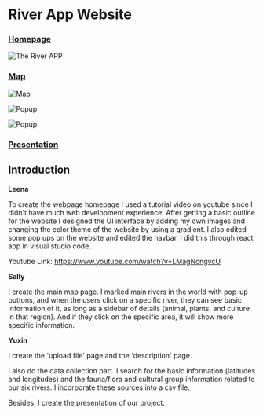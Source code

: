 # River App Website

### [Homepage](https://634c81f7181d4558b49de6da--elaborate-florentine-d2cd8a.netlify.app/)

![The River APP](https://i.postimg.cc/15wB24Rs/websitehomepage.png)


### [Map](https://634c81f7181d4558b49de6da--elaborate-florentine-d2cd8a.netlify.app/)

![Map](https://i.postimg.cc/9FCwXftW/map.png)

![Popup](https://i.postimg.cc/VsB5h8y2/popup1.png)

![Popup](https://i.postimg.cc/RZ80tCfJ/popup2.png)

### [Presentation](https://docs.google.com/presentation/d/1aF9_wT_GykD3yxY2fbx7eQttkG3hBSAR-hdAxy7WFwU/edit#slide=id.g1689bef1c6f_0_0)

## Introduction

**Leena**

To create the webpage homepage I used a tutorial video on youtube since I didn't have much web development experience. After getting a basic outline for the website I designed the UI interface by adding my own images and changing the color theme of the website by using a gradient. I also edited some pop ups on the website and edited the navbar. I did this through react app in visual studio code. 

Youtube Link: https://www.youtube.com/watch?v=LMagNcngvcU

**Sally**

I create the main map page. I marked main rivers in the world with pop-up buttons, and when the users click on a specific river, they can see basic information of it, as long as a sidebar of details (animal, plants, and culture in that region). And if they click on the specific area, it will show more specific information.

**Yuxin**

I create the 'upload file' page and the 'description' page. 

I also do the data collection part. I search for the basic information (latitudes and longitudes) and the fauna/flora and cultural group information related to our six rivers. I incorporate these sources into a csv file.

Besides, I create the presentation of our project.
